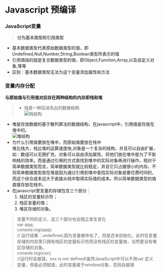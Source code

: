 # Javascript 预编译

### JavaScript变量
> **分为基本类型和引用类型**
* 基本数据类型代表原始数据类型的值，即Undefined,Null,Number,String,Boolean类型所表示的值
* 引用值指的就是复合数据类型的值，即Object,Function,Array,以及自定义对象,等等
* 区别：基本数据类型无法为这个变量添加属性和方法


### 变量内存分配
  **与原始值与引用值对应存在两种结构的内存即栈和堆**
> * 栈是一种后进先出的数据结构  
![栈结构][1]  
* 堆是存放数据的基于散列算法的数据结构，在javascript中，引用值是存放在堆中的。  
![堆结构][2]
* 为什么引用值要放在堆中，而原始值要放在栈中  
    堆比栈大，栈比堆的运算速度快,对象是一个复杂的结构，并且可以自由扩展，如：数组可以无限扩充，对象可以自由添加属性。将他们放在堆中是为了不影响栈的效率。而是通过引用的方式查找到堆中的实际对象再进行操作。相对于简单数据类型而言，简单数据类型就比较稳定，并且它只占据很小的内存。不将简单数据类型放在堆是因为通过引用到堆中查找实际对象是要花费时间的，而这个综合成本远大于直接从栈中取得实际值的成本。所以简单数据类型的值直接存放在栈中。
* 在javascript里变量的存储包含三个部分：
  1. 栈区的变量标示符；
  2. 栈区变量的值；
  3. 堆区存储的对象。 
  
> 变量不同的定义，这三个部分也会随之发生变化  
 var qqq;  
 console.log(qqq);  
 // 运行结果：undefined,因为变量被命名了，但是还未初始化，此时在变量存储的内存里只拥有栈区的变量标示符而没有栈区的变量值，当然更没有堆区存储的对象。  
 console.log(xxx);  
 //运行时会报错，xxx is not defined!虽然JavaScript中可以不用var 定义变量，但是必须赋值，此时变量属于window对象，否则会报错



[1]: https://github.com/lm-JS/js-propotype-this-new-apply-call/blob/master/js-pre-compilation/stack.jpg
[2]: https://github.com/lm-JS/js-propotype-this-new-apply-call/blob/master/js-pre-compilation/heap.jpg
